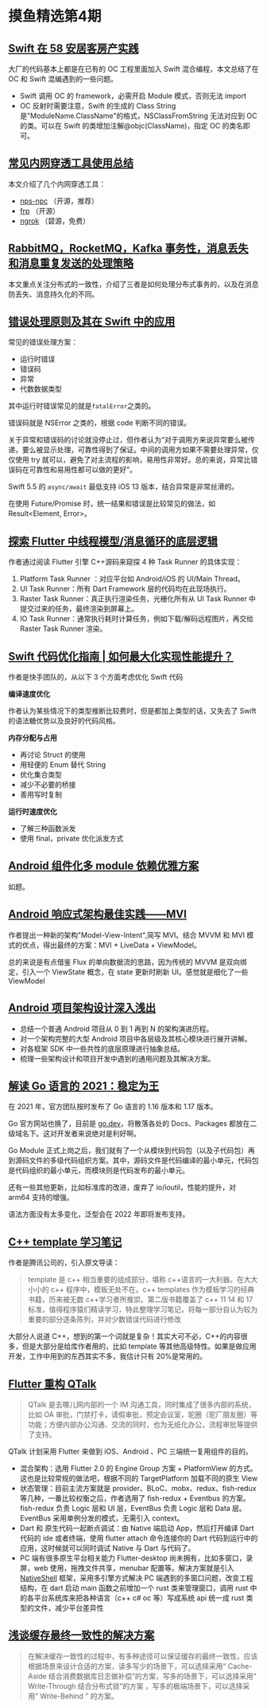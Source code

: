 # 摸鱼精选第4期

## [Swift 在 58 安居客房产实践](https://mp.weixin.qq.com/s/xMhVbw2-z2sDQbF9I8_0uA)

大厂的代码基本上都是在已有的 OC 工程里面加入 Swift 混合编程，本文总结了在 OC 和 Swift 混编遇到的一些问题。

- Swift 调用 OC 的 framework，必需开启 Module 模式，否则无法 import
- OC 反射时需要注意，Swift 的生成的 Class String 是"ModuleName.ClassName"的格式，NSClassFromString 无法对应到 OC 的类。可以在 Swift 的类增加注解@objc(ClassName)，指定 OC 的类名即可。

## [常见内网穿透工具使用总结](http://www.yunweipai.com/40683.html)

本文介绍了几个内网穿透工具：

- [nps-npc](https://github.com/ehang-io/nps) （开源，推荐）
- [frp](https://github.com/fatedier/frp) （开源）
- [ngrok](https://ngrok.com) （碧源，免费）

## [RabbitMQ，RocketMQ，Kafka 事务性，消息丢失和消息重复发送的处理策略](https://boilingfrog.github.io/2021/12/30/%E6%B6%88%E6%81%AF%E9%98%9F%E5%88%97%E4%B8%AD%E4%BA%8B%E5%8A%A1%E6%80%A7%E6%B6%88%E6%81%AF%E4%B8%A2%E5%A4%B1%E9%87%8D%E5%A4%8D%E5%8F%91%E9%80%81%E7%9A%84%E5%A4%84%E7%90%86/)

本文重点关注分布式的一致性，介绍了三者是如何处理分布式事务的，以及在消息防丢失、消息持久化的不同。

## [错误处理原则及其在 Swift 中的应用](https://mp.weixin.qq.com/s?__biz=MzAxNDEwNjk5OQ==&mid=2650445789&idx=1&sn=e13b6eb781048a0f74edd4a053cbc353)

常见的错误处理方案：

- 运行时错误
- 错误码
- 异常
- 代数数据类型

其中运行时错误常见的就是`fatalError`之类的。

错误码就是 NSError 之类的，根据 code 判断不同的错误。

关于异常和错误码的讨论就没停止过，但作者认为“对于调用方来说异常要么被传递，要么被显示处理，可靠性得到了保证。中间的调用方如果不需要处理异常，仅仅使用 try 就可以，避免了对主流程的影响，易用性非常好。总的来说，异常比错误码在可靠性和易用性都可以做的更好”。

Swift 5.5 的 `async/await` 最低支持 iOS 13 版本，结合异常是非常丝滑的。

在使用 Future/Promise 时，统一结果和错误是比较常见的做法，如 Result<Element, Error>。

## [探索 Flutter 中线程模型/消息循环的底层逻辑](https://mp.weixin.qq.com/s?__biz=MzAxNDEwNjk5OQ==&mid=2650410073&idx=1&sn=79d759b5ff9294fb7602d49a7479ce6b)

作者通过阅读 Flutter 引擎 C++源码来窥探 4 种 Task Runner 的具体实现：

1. Platform Task Runner ：对应平台如 Android/iOS 的 UI/Main Thread。
2. UI Task Runner：所有 Dart Framework 层的代码均在此现场执行。
3. Raster Task Runner：真正执行渲染任务，光栅化所有从 UI Task Runner 中提交过来的任务，最终渲染到屏幕上。
4. IO Task Runner：通常执行耗时计算任务，例如下载/解码远程图片，再交给 Raster Task Runner 渲染。

## [Swift 代码优化指南 | 如何最大化实现性能提升？](https://mp.weixin.qq.com/s?__biz=MzkxOTI0MTA2OA==&mid=2247488558&idx=1&sn=fe97e09d4b791ed33bc57cf0cea0bc10)

作者是快手团队的，从以下 3 个方面考虑优化 Swift 代码

**编译速度优化**

作者认为某些情况下的类型推断比较费时，但是都加上类型的话，又失去了 Swift 的语法糖优势以及良好的代码风格。

**内存分配与占用**

- 再讨论 Struct 的使用
- 用轻便的 Enum 替代 String
- 优化集合类型
- 减少不必要的桥接
- 善用写时复制

**运行时速度优化**

- 了解三种函数派发
- 使用 final，private 优化派发方式

## [Android 组件化多 module 依赖优雅方案](https://juejin.cn/post/6925629544946892813)

如题。

## [Android 响应式架构最佳实践——MVI](https://xuyisheng.top/mvi/)

作者提出一种新的架构"Model-View-Intent",简写 MVI。结合 MVVM 和 MVI 模式的优点，得出最终的方案：MVI + LiveData + ViewModel。

总的来说是有点借鉴 Flux 的单向数据流的思路，因为传统的 MVVM 是双向绑定，引入一个 ViewState 概念，在 state 更新时刷新 UI。感觉就是细化了一些 ViewModel

## [Android 项目架构设计深入浅出](https://mp.weixin.qq.com/s/Sl0nVby0pzu31uP7ICAeuw)

- 总结一个普通 Android 项目从 0 到 1 再到 N 的架构演进历程。
- 对一个架构完整的大型 Android 项目中各层级及其核心模块进行展开讲解。
- 对各框架 SDK 中一些共性的底层原理进行抽象总结。
- 梳理一些架构设计和项目开发中遇到的通用问题及其解决方案。

## [解读 Go 语言的 2021：稳定为王](https://mp.weixin.qq.com/s/9LKyPfhwldgZY7H4iS7sjg)

在 2021 年，官方团队按时发布了 Go 语言的 1.16 版本和 1.17 版本。

Go 官方网站也换了，目前是 [go.dev](https://go.dev/)，将散落各处的 Docs、Packages 都放在二级域名下。这对开发者来说绝对是利好啊。

Go Module 正式上岗之后，我们就有了一个从模块到代码包（以及子代码包）再到源码文件的多级代码组织方案。其中，源码文件是代码编译的最小单元，代码包是代码组织的最小单元，而模块则是代码发布的最小单元。

还有一些其他更新，比如标准库的改进，废弃了 io/ioutil，性能的提升，对 arm64 支持的增强。

语法方面没有太多变化，泛型会在 2022 年即将发布支持。

## [C++ template 学习笔记](https://zhuanlan.zhihu.com/p/454432180)

作者是腾讯公司的，引入原文导读：

> template 是 c++ 相当重要的组成部分，堪称 c++语言的一大利器。在大大小小的 c++ 程序中，模板无处不在。c++ templates 作为模板学习的经典书籍，历来被无数 c++学习者所推崇。第二版书籍覆盖了 c++ 11 14 和 17 标准，值得程序猿们精读学习，特此整理学习笔记，将每一部分自认为较为重要的部分逐条陈列，并对少数错误代码进行修改

大部分人说道 C++，想到的第一个词就是复杂！其实大可不必，C++的内容很多，但是大部分是给库作者用的，比如 template 等其他高级特性。如果是做应用开发，工作中用到的东西其实不多，我估计只有 20%是常用的。

## [Flutter 重构 QTalk](https://mp.weixin.qq.com/s?__biz=MzA3NDcyMTQyNQ==&mid=2649269499&idx=1&sn=93fb5bb8a4fec5c2f695f68ea6d70bde)

> QTalk 是去哪儿网内部的一个 IM 沟通工具，同时集成了很多内部的系统，比如 OA 审批，门禁打卡，请假审批，预定会议室，驼圈（驼厂朋友圈）等功能；方便内部办公沟通、交流的同时，也为无纸化办公，流程审批等提供了支持。

QTalk 计划采用 Flutter 来做到 iOS、Android 、PC 三端统一复用组件的目的。

- 混合架构：选用 Flutter 2.0 的 Engine Group 方案 + PlatformView 的方式。这也是比较常规的做法吧，根据不同的 TargetPlatform 加载不同的原生 View
- 状态管理：目前主流方案就是 provider、BLoC、mobx、redux、fish-redux 等几种，一番比较权衡之后，作者选用了 fish-redux + Eventbus 的方案。fish-redux 负责 Logic 层和 UI 层，EventBus 负责 Logic 层和 Data 层。EventBus 采用单例分发的模式，无需引入 context。
- Dart 和 原生代码一起断点调试：由 Native 端启动 App，然后打开编译 Dart 代码的 ide 或者终端，使用 flutter attach 命令连接你的 Dart 代码到运行中的应用，这时候就可以同时调试 Native 与 Dart 与代码了。
- PC 端有很多原生平台相关能力 Flutter-desktop 尚未拥有，比如多窗口，录屏，web 使用，拖拽文件共享，menubar 配置等。解决方案就是引入 [NativeShell](https://github.com/nativeshell/nativeshell) 框架，采用多引擎方式解决 PC 端遇到的多窗口问题，改变工程结构，在 dart 启动 main 函数之前增加一个 rust 类来管理窗口，调用 rust 中的各平台系统库来把各种语言（c++ c# oc 等）写成系统 api 统一成 rust 类型的文件，减少平台差异性

## [浅谈缓存最终一致性的解决方案](https://mp.weixin.qq.com/s?__biz=MjM5ODYwMjI2MA==&mid=2649766984&idx=1&sn=fb6dcafedc845584049c56ba6fedc13c)

> 在解决缓存一致性的过程中，有多种途径可以保证缓存的最终一致性，应该根据场景来设计合适的方案，读多写少的场景下，可以选择采用“ Cache-Aside 结合消费数据库日志做补偿”的方案，写多的场景下，可以选择采用“ Write-Through 结合分布式锁”的方案 ，写多的极端场景下，可以选择采用“ Write-Behind ” 的方案。
